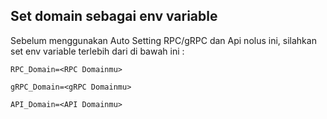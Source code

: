 ## Set domain sebagai env variable
Sebelum menggunakan Auto Setting RPC/gRPC dan Api nolus ini, silahkan set env variable terlebih dari di bawah ini :

```
RPC_Domain=<RPC Domainmu>
```

```
gRPC_Domain=<gRPC Domainmu>
```

```
API_Domain=<API Domainmu>
```
